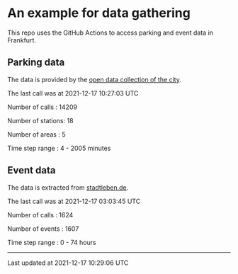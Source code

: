 # An example for data gathering

This repo uses the GitHub Actions to access parking and event data in Frankfurt.

## Parking data
The data is provided by the [open data collection of the city](https://www.offenedaten.frankfurt.de/).

The last call was at 2021-12-17 10:27:03 UTC

Number of calls   : 14209

Number of stations:    18

Number of areas   :     5

Time step range   :     4 -  2005 minutes


## Event data
The data is extracted from [stadtleben.de](https://stadtleben.de/frankfurt/).

The last call was at 2021-12-17 03:03:45 UTC

Number of calls   : 1624

Number of events  : 1607

Time step range   :    0 -   74 hours


----

Last updated at 2021-12-17 10:29:06 UTC
